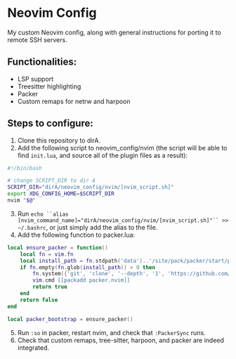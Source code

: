 # Neovim Config

My custom Neovim config, along with general instructions for porting it to remote SSH servers.

## Functionalities:
- LSP support
- Treesitter highlighting
- Packer
- Custom remaps for netrw and harpoon

## Steps to configure:
1) Clone this repository to dirA.
2) Add the following script to neovim_config/nvim (the script will be able to find `init.lua`, and source all of the plugin files as a result):

```bash
#!/bin/bash

# change SCRIPT_DIR to dir A
SCRIPT_DIR="dirA/neovim_config/nvim/[nvim_script.sh]"
export XDG_CONFIG_HOME=$SCRIPT_DIR
nvim "$@"
```

3) Run `echo ``alias [nvim_command_name]="dirA/neovim_config/nvim/[nvim_script.sh]"`` >> ~/.bashrc`, or just simply add the alias to the file.
4) Add the following function to packer.lua:
```lua
local ensure_packer = function()
    local fn = vim.fn
    local install_path = fn.stdpath('data')..'/site/pack/packer/start/packer.nvim'
    if fn.empty(fn.glob(install_path)) > 0 then
        fn.system({'git', 'clone', '--depth', '1', 'https://github.com/wbthomason/packer.nvim', install_path})
        vim.cmd [[packadd packer.nvim]]
        return true
    end
    return false
end

local packer_bootstrap = ensure_packer()
```

5) Run `:so` in packer, restart nvim, and check that `:PackerSync` runs.
6) Check that custom remaps, tree-sitter, harpoon, and packer are indeed integrated.
